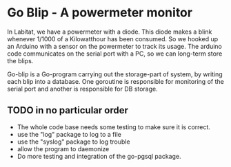 # Go Blip - A powermeter monitor

In Labitat, we have a powermeter with a diode. This diode makes a blink whenever 1/1000 of a Kilowatthour has been consumed. So we hooked up an Arduino with a sensor on the powermeter to track its usage. The arduino code communicates on the serial port with a PC, so we can long-term store the blips.

Go-blip is a Go-program carrying out the storage-part of system, by writing each blip into a database. One goroutine is responsible for monitoring of the serial port and another is responsible for DB storage.

## TODO in no particular order

  * The whole code base needs some testing to make sure it is correct.
  * use the "log" package to log to a file
  * use the "syslog" package to log trouble
  * allow the program to daemonize
  * Do more testing and integration of the go-pgsql package.

